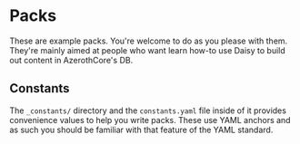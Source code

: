 # Packs

These are example packs. You're welcome to do as you please with them. They're mainly aimed at people who want learn how-to use Daisy to build out content in AzerothCore's DB.

## Constants

The `_constants/` directory and the `constants.yaml` file inside of it provides convenience values to help you write packs. These use YAML anchors and as such you should be familiar with that feature of the YAML standard.
